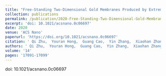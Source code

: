 ```yaml
---
title: "Free-Standing Two-Dimensional Gold Membranes Produced by Extreme Mechanical Thinning"
collection: publications
permalink: /publication/2020-Free-Standing-Two-Dimensional-Gold-Membranes-Produced-by-Extreme-Mechanical-Thinning
excerpt: 'doi: 10.1021/acsnano.0c06697'
date: 2020
venue: 'ACS Nano'
paperurl: 'https://doi.org/10.1021/acsnano.0c06697'
citation: ' Qi Zhu,  Youran Hong,  Guang Cao,  Yin Zhang,  Xiaohan Zhang,  Kui Du,  Ze Zhang,  Ting Zhu,  Jiangwei Wang, &quot;Free-Standing Two-Dimensional Gold Membranes Produced by Extreme Mechanical Thinning.&quot; ACS Nano, 14, 17091-17099, 2020.'
authors: ' Qi Zhu,  Youran Hong,  Guang Cao,  Yin Zhang,  Xiaohan Zhang,  Kui Du,  Ze Zhang,  Ting Zhu,  Jiangwei Wang, '
volume: '14'
pages: '17091-17099'
---
```

doi: 10.1021/acsnano.0c06697
